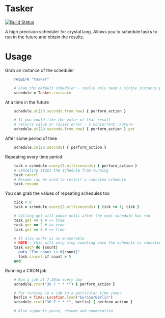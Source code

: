 # Tasker

[![Build Status](https://travis-ci.org/spider-gazelle/tasker.svg?branch=master)](https://travis-ci.org/spider-gazelle/tasker)


A high precision scheduler for crystal lang.
Allows you to schedule tasks to run in the future and obtain the results.


Usage
=====

Grab an instance of the scheduler

```ruby
    require "tasker"

    # Grab the default scheduler - really only need a single instance per application
    schedule = Tasker.instance
```


At a time in the future

```ruby
    schedule.at(20.seconds.from_now) { perform_action }

    # If you would like the value of that result
    # returns value or raises error - a Concurrent::Future
    schedule.at(20.seconds.from_now) { perform_action }.get
```


After some period of time

```ruby
    schedule.in(20.seconds) { perform_action }
```


Repeating every time period

```ruby
    task = schedule.every(2.milliseconds) { perform_action }
    # Canceling stops the schedule from running
    task.cancel
    # Resume can be used to restart a canceled schedule
    task.resume
```

You can grab the values of repeating schedules too

```ruby
    tick = 0
    task = schedule.every(2.milliseconds) { tick += 1; tick }

    # Calling get will pause until after the next schedule has run
    task.get == 1 # => true
    task.get == 2 # => true
    task.get == 3 # => true

    # It also works as an enumerable
    # NOTE:: this will only stop counting once the schedule is canceled
    task.each do |count|
      puts "The count is #{count}"
      task.cancel if count > 5
    end
```


Running a CRON job

```ruby
    # Run a job at 7:30am every day
    schedule.cron("30 7 * * *") { perform_action }

    # For running in a job in a particular time zone:
    berlin = Time::Location.load("Europe/Berlin")
    schedule.cron("30 7 * * *", berlin) { perform_action }

    # Also supports pause, resume and enumeration
```
